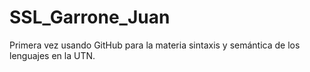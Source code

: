 # SSL_Garrone_Juan
Primera vez usando GitHub para la materia sintaxis y semántica de los lenguajes en la UTN.
